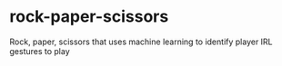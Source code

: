 # rock-paper-scissors
Rock, paper, scissors that uses machine learning to identify player IRL gestures to play
